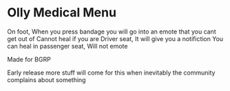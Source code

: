 # Olly Medical Menu


On foot, When you press bandage you will go into an emote that you cant get out of
Cannot heal if you are Driver seat, It will give you a notifiction 
You can heal in passenger seat, Will not emote

Made for BGRP

Early release more stuff will come for this when inevitably the community complains about something
